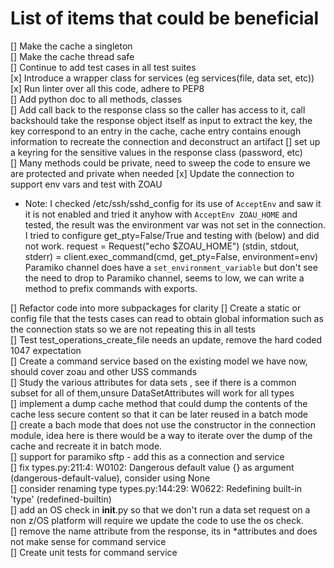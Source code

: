 # List of items that could be beneficial

[] Make the cache a singleton  
[] Make the cache thread safe  
[] Continue to add test cases in all test suites  
[x] Introduce a wrapper class for services (eg services(file, data set, etc))  
[x] Run linter over all this code, adhere to PEP8  
[] Add python doc to all methods, classes  
[] Add call back to the response class so the caller has access to it, call backshould take the response object itself as input to extract the key, the key correspond to an entry in the cache, cache entry contains enough information to recreate the connection and deconstruct an artifact
[] set up a keyring for the sensitive values in the response class (password, etc)  
[] Many methods could be private, need to sweep the code to ensure we are protected and private when needed
[x] Update the connection to support env vars and test with ZOAU  
- Note: I checked /etc/ssh/sshd_config for its use of `AcceptEnv` and saw it it is not enabled and tried it anyhow with `AcceptEnv ZOAU_HOME` and tested, the result was the environment var was not set in the connection. I tried to configure get_pty=False/True and testing with (below) and did not work.
  request = Request("echo $ZOAU_HOME")
  (stdin, stdout, stderr) = client.exec_command(cmd, get_pty=False, environment=env)
  Paramiko channel does have a `set_environment_variable` but don't see the need to drop to Paramiko channel, seems to low, we can write a method to prefix commands with exports.

[] Refactor code into more subpackages for clarity
[] Create a static or config file that the tests cases can read to obtain global information such as the connection stats so we are not repeating this in all tests  
[] Test test_operations_create_file needs an update, remove the hard coded 1047 expectation  
[] Create a command service based on the existing model we have now, should cover zoau and other USS commands  
[] Study the various attributes for data sets , see if there is a common subset for all of them,unsure DataSetAttributes will work for all types  
[] implement a dump cache method that could dump the contents of the cache less secure content so that it can be later reused in a batch mode  
[] create  a bach mode that does not use the constructor in the connection module, idea here is there would be a way to iterate over the dump of the cache and recreate it in  batch mode.  
[] support for paramiko sftp - add this as a connection and service  
[] fix types.py:211:4: W0102: Dangerous default value {} as argument (dangerous-default-value), consider using None  
[] consider renaming type types.py:144:29: W0622: Redefining built-in 'type' (redefined-builtin)  
[] add an OS check in __init__.py so that we don't run a data set request on a non z/OS platform will require we update the code to use the os check.  
[] remove the name attribute from the response, its in *attributes and does not make sense for command service  
[] Create unit tests for command service  
